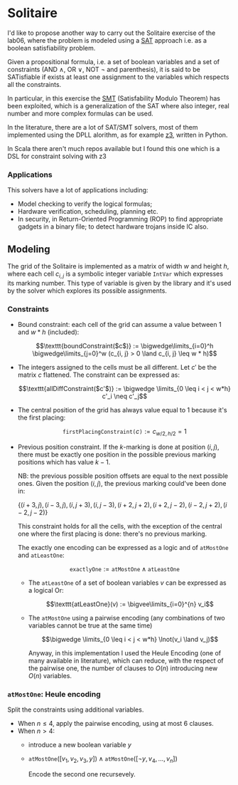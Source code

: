 # Solitaire

I'd like to propose another way to carry out the Solitaire exercise of the lab06, where the problem is modeled using a [SAT](https://en.wikipedia.org/wiki/Boolean_satisfiability_problem) approach i.e. as a boolean satisfiability problem.

Given a propositional formula, i.e. a set of boolean variables and a set of constraints (AND $\land$, OR $\lor$, NOT $\lnot$ and parenthesis), it is said to be SATisfiable if exists at least one assignment to the variables which respects all the constraints.

In particular, in this exercise the [SMT](https://en.wikipedia.org/wiki/Satisfiability_modulo_theories) (Satisfability Modulo Theorem) has been exploited, which is a generalization of the SAT where also integer, real number and more complex formulas can be used.

In the literature, there are a lot of SAT/SMT solvers, most of them implemented using the DPLL alorithm, as for example [z3](https://github.com/Z3Prover/z3), written in Python.


In Scala there aren't much repos available but I found this one which is a DSL for constraint solving with z3 

### Applications

This solvers have a lot of applications including:
- Model checking to verify the logical formulas;
- Hardware verification, scheduling, planning etc. 
- In security, in Return-Oriented Programming (ROP) to find appropriate gadgets in a binary file; to detect hardware trojans inside IC also.



## Modeling

The grid of the Solitaire is implemented as a matrix of width $w$ and height $h$, where each cell $c_{i, j}$ is a symbolic integer variable $\texttt{IntVar}$ which expresses its marking number. This type of variable is given by the library and it's used by the solver which explores its possible assignments.

### Constraints

- Bound constraint: each cell of the grid can assume a value between $1$ and $w * h$ (included):
    
    $$\texttt{boundConstraint($c$)} :=  \bigwedge\limits_{i=0}^h \bigwedge\limits_{j=0}^w (c_{i, j} > 0 \land c_{i, j} \leq w * h)$$

- The integers assigned to the cells must be all different. Let $c'$ be the matrix $c$ flattened. The constraint can be expressed as:

    $$\texttt{allDiffConstraint($c'$)} := \bigwedge \limits_{0 \leq i < j < w*h} c'_i \neq  c'_j$$

- The central position of the grid has always value equal to $1$ because it's the first placing:

    $$\texttt{firstPlacingConstraint($c$)} :=  c_{w / 2, h/2} = 1$$

- Previous position constraint. If the $k$-marking is done at position $(i,j)$, there must be exactly one position in the possible previous marking positions which has value $k-1$.

    NB: the previous possible position offsets are equal to the next possible ones. Given the position $(i, j)$, the previous marking could've been done in:

    $\{(i+3,j), (i-3, j), (i, j+3), (i, j-3), (i+2,j+2), (i+2,j-2), (i-2,j+2), (i-2,j-2)\}$

    This constraint holds for all the cells, with the exception of the central one where the first placing is done: there's no previous marking.

    The exactly one encoding can be expressed as a logic and of $\texttt{atMostOne}$ and $\texttt{atLeastOne}$:

    $$\texttt{exactlyOne} := \texttt{atMostOne} \land \texttt{atLeastOne}$$
    
    - The $\texttt{atLeastOne}$ of a set of boolean variables $v$ can be expressed as a logical Or:
    
        $$\texttt{atLeastOne}(v) := \bigvee\limits_{i=0}^{n} v_i$$

    - The $\texttt{atMostOne}$ using a pairwise encoding (any combinations of two variables cannot be true at the same time)

        $$\bigwedge \limits_{0 \leq i < j < w*h} \lnot(v_i \land v_j)$$
    
    
        Anyway, in this implementation I used the Heule Encoding (one of many available in literature), which can reduce, with the respect of the pairwise one, the number of clauses to $O(n)$ introducing new $O(n)$ variables.


    
### $\texttt{atMostOne}$: Heule encoding

Split the constraints using additional variables.

- When $n \leq 4$, apply the pairwise encoding, using at most $6$ clauses.
- When $n > 4$:
    - introduce a new boolean variable $y$
    - $\texttt{atMostOne}([v_1, v_2, v_3, y]) \land \texttt{atMostOne}([\lnot y, v_4, \dots, v_n])$

        Encode the second one recursevely.



